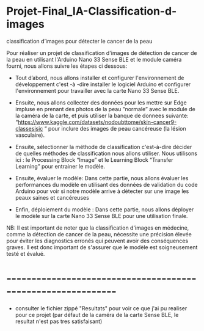 # Projet-Final_IA-Classification-d-images
classification d’images pour détecter le cancer de la peau

Pour réaliser un projet de classification d'images de détection de cancer de la peau en utilisant l'Arduino Nano 33 Sense BLE et le module caméra fourni, nous allons suivre les étapes ci dessous:

 - Tout d’abord, nous allons installer et configurer l'environnement de développement c'est -à -dire installer le logiciel Arduino et configurer l'environnement pour travailler avec la carte Nano 33 Sense BLE.
 
 - Ensuite, nous allons collecter des données pour les mettre sur Edge impluse en prenant des photos de la peau ”normale” avec  le module de la caméra de la carte, et puis utiliser la banque de donnees suivante:  “https://www.kaggle.com/datasets/nodoubttome/skin-cancer9-classesisic “ pour inclure des images de peau cancéreuse (la lésion vasculaire).
 
 - Ensuite, sélectionner la méthode de classification c'est-à-dire  décider de quelles méthodes de classification nous allons utiliser. Nous utilisons ici :  le Processing Block “Image” et le Learning Block “Transfer Learning” pour entrainer le modèle. 
 
 - Ensuite, évaluer le modèle: Dans cette partie, nous allons évaluer les performances du modèle en utilisant des données de validation du code Arduino pour voir si notre modèle arrive à détecter sur une image les peaux saines et cancéreuses
 
 - Enfin, déploiement du modèle : Dans cette partie, nous allons déployer le modèle sur la carte Nano 33 Sense BLE pour une utilisation finale. 

NB: Il est important de noter que la classification d'images en médecine, comme la détection de cancer de la peau, nécessite une précision élevée pour éviter les diagnostics erronés qui peuvent avoir des conséquences graves. Il est donc important de s'assurer que le modèle est soigneusement testé et évalué.




# ------------------------------------------------------------

 - consulter le fichier zippé "Resultats" pour voir ce que j'ai pu realiser pour ce projet (par défaut de la caméra de la carte Sense BLE, le resultat n'est pas tres satisfaisant)

